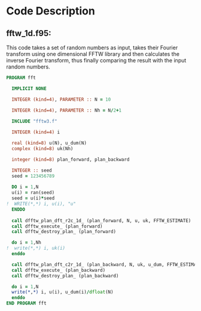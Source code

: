 # Code Description

## fftw_1d.f95: 

This code takes a set of random numbers as input, takes their Fourier transform using one dimensional FFTW library and then calculates the inverse Fourier transform, thus finally comparing the result with the input random numbers.

```fortran
PROGRAM fft

  IMPLICIT NONE

  INTEGER (kind=4), PARAMETER :: N = 10

  INTEGER (kind=4), PARAMETER :: Nh = N/2+1
  
  INCLUDE "fftw3.f"

  INTEGER (kind=4) i

  real (kind=8) u(N), u_dum(N)
  complex (kind=8) uk(Nh)

  integer (kind=8) plan_forward, plan_backward

  INTEGER :: seed
  seed = 123456789
  
  DO i = 1,N
  u(i) = ran(seed)
  seed = u(i)*seed
!  WRITE(*,*) i, u(i), "u"
  ENDDO
  
  call dfftw_plan_dft_r2c_1d_ (plan_forward, N, u, uk, FFTW_ESTIMATE)
  call dfftw_execute_ (plan_forward)
  call dfftw_destroy_plan_ (plan_forward)   

  do i = 1,Nh
!  write(*,*) i, uk(i)
  enddo

  call dfftw_plan_dft_c2r_1d_ (plan_backward, N, uk, u_dum, FFTW_ESTIMATE)
  call dfftw_execute_ (plan_backward)
  call dfftw_destroy_plan_ (plan_backward)

  do i = 1,N
  write(*,*) i, u(i), u_dum(i)/dfloat(N)
  enddo
END PROGRAM fft
```
